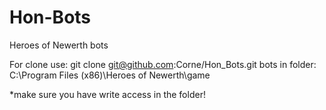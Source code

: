 Hon-Bots
========

Heroes of Newerth bots

For clone use: git clone git@github.com:Corne/Hon_Bots.git bots
in folder:  C:\Program Files (x86)\Heroes of Newerth\game

*make sure you have write access in the folder!
